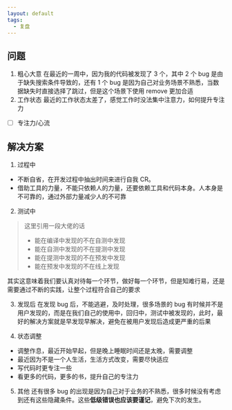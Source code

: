 ```yaml
---
layout: default
tags:
  - 复盘
---
```

## 问题
1. 粗心大意
在最近的一周中，因为我的代码被发现了 3 个，其中 2 个 bug 是由于缺失搜索条件导致的，还有 1 个 bug 是因为自己对业务场景不熟悉，当数据缺失时直接选择了跳过，但是这个场景下使用 remove 更加合适
2. 工作状态
最近的工作状态太差了，感觉工作时没法集中注意力，如何提升专注力
- [ ] 专注力/心流

## 解决方案

1. 过程中
- 不断自省，在开发过程中抽出时间来进行自我 CR。
- 借助工具的力量，不能只依赖人的力量，还要依赖工具和代码本身。人本身是不可靠的，通过外部力量减少人的不可靠

2. 测试中

> 这里引用一段大佬的话
>- 能在编译中发现的不在自测中发现
> - 能在自测中发现的不在提测中发现
> - 能在提测中发现的不在预发中发现
> - 能在预发中发现的不在线上发现

其实这意味着我们要认真对待每一个环节，做好每一个环节，但是知难行易，还是需要通过不断的实践，让整个过程符合自己的要求

3. 发现后
在发现 bug 后，不能逃避，及时处理，很多场景的 bug 有时候并不是用户发现的，而是在我们自己的使用中，回归中，测试中被发现的，此时，最好的解决方案就是早发现早解决，避免在被用户发现后造成更严重的后果

4. 状态调整
- 调整作息，最近开始早起，但是晚上睡眠时间还是太晚，需要调整
- 最近因为不是一个人生活，生活方式改变，需要尽快适应
- 写代码时更专注一些
- 看更多的代码，更多的书，提升自己的专注力

5. 其他
还有很多 bug 的出现是因为自己对于业务的不熟悉，很多时候没有考虑到还有这些隐藏条件。这些**低级错误也应该要谨记**，避免下次的发生。